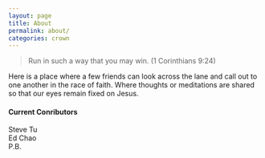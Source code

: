 ```yaml
---
layout: page
title: About
permalink: about/
categories: crown
---
```


> Run in such a way that you may win. (1 Corinthians 9:24)

Here is a place where a few friends can look across the lane and call out to one another in the race of faith.  Where thoughts or meditations are shared so that our eyes remain fixed on Jesus.

#### Current Conributors

<div class= "post-author"> Steve Tu </div>
<div class= "post-author"> Ed Chao </div>
<div class= "post-author"> P.B. </div>
